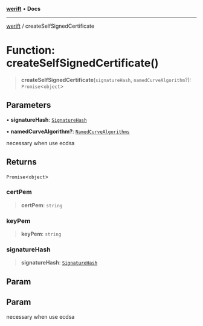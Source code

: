 [**werift**](../README.md) • **Docs**

***

[werift](../globals.md) / createSelfSignedCertificate

# Function: createSelfSignedCertificate()

> **createSelfSignedCertificate**(`signatureHash`, `namedCurveAlgorithm`?): `Promise`\<`object`\>

## Parameters

• **signatureHash**: [`SignatureHash`](../type-aliases/SignatureHash.md)

• **namedCurveAlgorithm?**: [`NamedCurveAlgorithms`](../type-aliases/NamedCurveAlgorithms.md)

necessary when use ecdsa

## Returns

`Promise`\<`object`\>

### certPem

> **certPem**: `string`

### keyPem

> **keyPem**: `string`

### signatureHash

> **signatureHash**: [`SignatureHash`](../type-aliases/SignatureHash.md)

## Param

## Param

necessary when use ecdsa

